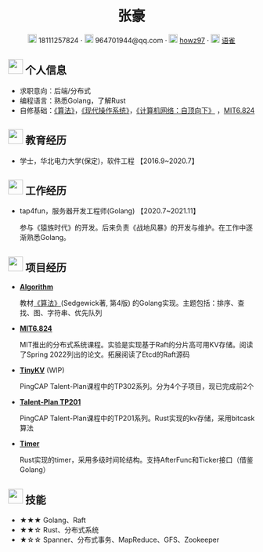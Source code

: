  <center>
     <h1>张豪</h1>
     <div>
         <span>
             <img src="assets/phone-solid.svg" width="18px">
             18111257824
         </span>
         ·
         <span>
             <img src="assets/envelope-solid.svg" width="18px">
             964701944@qq.com
         </span>
         ·
         <span>
             <img src="assets/github-brands.svg" width="18px">
             <a href="https://github.com/howz97">howz97</a>
         </span>
         ·
         <span>
             <img src="assets/rss-solid.svg" width="18px">
             <a href="https://www.yuque.com/howz97">语雀</a>
         </span>
     </div>
 </center>

 ## <img src="assets/info-circle-solid.svg" width="30px"> 个人信息 

 - 求职意向：后端/分布式
 - 编程语言：熟悉Golang，了解Rust
 - 自修基础：[《算法》](https://book.douban.com/subject/19952400/)，[《现代操作系统》](https://book.douban.com/subject/27096665/)，[《计算机网络：自顶向下》](https://book.douban.com/subject/30280001/)  ，[MIT6.824](https://pdos.csail.mit.edu/6.824/schedule.html)

## <img src="assets/graduation-cap-solid.svg" width="30px"> 教育经历

- 学士，华北电力大学(保定)，软件工程 【2016.9~2020.7】

## <img src="assets/briefcase-solid.svg" width="30px"> 工作经历

- tap4fun，服务器开发工程师(Golang) 【2020.7~2021.11】

   参与《猿族时代》的开发。后来负责《战地风暴》的开发与维护。在工作中逐渐熟悉Golang。

## <img src="assets/project-diagram-solid.svg" width="30px"> 项目经历

- [**Algorithm**](https://github.com/howz97/algorithm)

  教材[《算法》](https://book.douban.com/subject/19952400/)(Sedgewick著, 第4版) 的Golang实现。主题包括：排序、查找、图、字符串、优先队列

- [**MIT6.824**](https://gitee.com/howz97/mit6.824)

  MIT推出的分布式系统课程。实验是实现基于Raft的分片高可用KV存储。阅读了Spring 2022列出的论文。拓展阅读了Etcd的Raft源码

- [**TinyKV**](https://github.com/howz97/tinykv) (WIP)

  PingCAP Talent-Plan课程中的TP302系列。分为4个子项目，现已完成前2个

- [**Talent-Plan TP201**](https://github.com/howz97/kvs)
  
  PingCAP Talent-Plan课程中的TP201系列。Rust实现的kv存储，采用bitcask算法

- [**Timer**](https://crates.io/crates/time_wheel)
  
  Rust实现的timer，采用多级时间轮结构。支持AfterFunc和Ticker接口（借鉴Golang）

## <img src="assets/tools-solid.svg" width="30px"> 技能

- ★★★ Golang、Raft
- ★★☆ Rust、分布式系统
- ★☆☆ Spanner、分布式事务、MapReduce、GFS、Zookeeper
